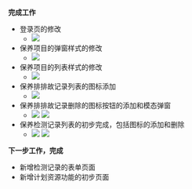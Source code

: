 
**完成工作**

- 登录页的修改
    - ![](_v_images/20200404192539870_14090.png) 
- 保养项目的弹窗样式的修改
    - ![](_v_images/20200404192617786_32376.png)
- 保养项目的列表样式的修改
    - ![](_v_images/20200404192644838_32317.png)
- 保养排排故记录列表的图标添加
    - ![](_v_images/20200404192715816_20853.png)
- 保养排排故记录删除的图标按钮的添加和模态弹窗
    - ![](_v_images/20200404192922847_8741.png) ![](_v_images/20200404193004008_19259.png)
- 保养检测记录列表的初步完成，包括图标的添加和删除
    - ![](_v_images/20200404193042359_20473.png) ![](_v_images/20200404193112396_3441.png)

**下一步工作，完成**

- 新增检测记录的表单页面
- 新增计划资源功能的初步页面